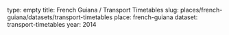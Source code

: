 type: empty
title: French Guiana / Transport Timetables
slug: places/french-guiana/datasets/transport-timetables
place: french-guiana
dataset: transport-timetables
year: 2014
